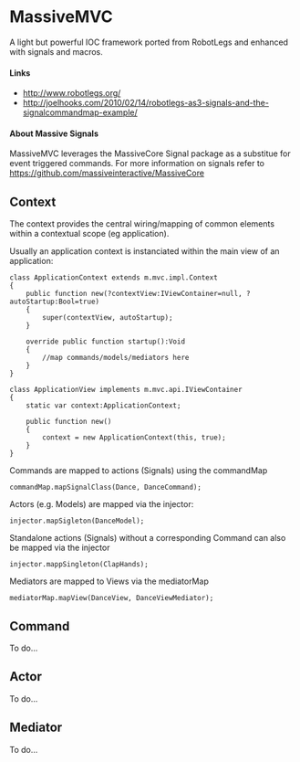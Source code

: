 MassiveMVC
====================

A light but powerful IOC framework ported from RobotLegs and enhanced with signals and macros.

#### Links
* <http://www.robotlegs.org/>
* <http://joelhooks.com/2010/02/14/robotlegs-as3-signals-and-the-signalcommandmap-example/>


#### About Massive Signals

MassiveMVC leverages the MassiveCore Signal package as a substitue for event triggered commands. For more information on signals refer to <https://github.com/massiveinteractive/MassiveCore>


Context
---------------------

The context provides the central wiring/mapping of common elements within a contextual scope (eg application).

Usually an application context is instanciated within the main view of an application:


	class ApplicationContext extends m.mvc.impl.Context
	{
		public function new(?contextView:IViewContainer=null, ?autoStartup:Bool=true)
		{
			super(contextView, autoStartup);
		}

		override public function startup():Void
		{
			//map commands/models/mediators here
		}
	}

	class ApplicationView implements m.mvc.api.IViewContainer
	{
		static var context:ApplicationContext;

		public function new()
		{
			context = new ApplicationContext(this, true);
		}
	}



Commands are mapped to actions (Signals) using the commandMap

	commandMap.mapSignalClass(Dance, DanceCommand);

Actors (e.g. Models) are mapped via the injector:

	injector.mapSigleton(DanceModel);

Standalone actions (Signals) without a corresponding Command can also be mapped via the injector

	injector.mappSingleton(ClapHands);

Mediators are mapped to Views via the mediatorMap

	mediatorMap.mapView(DanceView, DanceViewMediator);



Command
---------------------

To do...

Actor
---------------------

To do...

Mediator
---------------------

To do...

